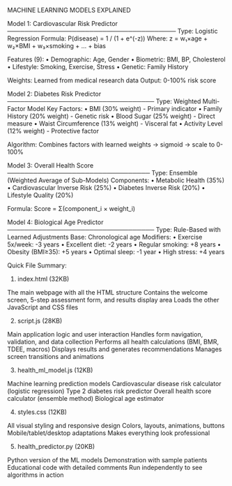 MACHINE LEARNING MODELS EXPLAINED

Model 1: Cardiovascular Risk Predictor
───────────────────────────────────────
Type: Logistic Regression
Formula: P(disease) = 1 / (1 + e^(-z))
Where: z = w₁×age + w₂×BMI + w₃×smoking + ... + bias

Features (9):
• Demographic: Age, Gender
• Biometric: BMI, BP, Cholesterol
• Lifestyle: Smoking, Exercise, Stress
• Genetic: Family History

Weights: Learned from medical research data
Output: 0-100% risk score

Model 2: Diabetes Risk Predictor
──────────────────────────────────
Type: Weighted Multi-Factor Model
Key Factors:
• BMI (30% weight) - Primary indicator
• Family History (20% weight) - Genetic risk
• Blood Sugar (25% weight) - Direct measure
• Waist Circumference (13% weight) - Visceral fat
• Activity Level (12% weight) - Protective factor

Algorithm: Combines factors with learned weights → sigmoid → scale to 0-100%

Model 3: Overall Health Score
─────────────────────────────────
Type: Ensemble (Weighted Average of Sub-Models)
Components:
• Metabolic Health (35%)
• Cardiovascular Inverse Risk (25%)
• Diabetes Inverse Risk (20%)
• Lifestyle Quality (20%)

Formula: Score = Σ(component_i × weight_i)

Model 4: Biological Age Predictor
──────────────────────────────────
Type: Rule-Based with Learned Adjustments
Base: Chronological age
Modifiers:
• Exercise 5x/week: -3 years
• Excellent diet: -2 years
• Regular smoking: +8 years
• Obesity (BMI≥35): +5 years
• Optimal sleep: -1 year
• High stress: +4 years


Quick File Summary:

1. index.html (32KB)

The main webpage with all the HTML structure
Contains the welcome screen, 5-step assessment form, and results display area
Loads the other JavaScript and CSS files

2. script.js (28KB)

Main application logic and user interaction
Handles form navigation, validation, and data collection
Performs all health calculations (BMI, BMR, TDEE, macros)
Displays results and generates recommendations
Manages screen transitions and animations

3. health_ml_model.js (12KB)

Machine learning prediction models
Cardiovascular disease risk calculator (logistic regression)
Type 2 diabetes risk predictor
Overall health score calculator (ensemble method)
Biological age estimator

4. styles.css (12KB)

All visual styling and responsive design
Colors, layouts, animations, buttons
Mobile/tablet/desktop adaptations
Makes everything look professional


5. health_predictor.py (20KB)

Python version of the ML models
Demonstration with sample patients
Educational code with detailed comments
Run independently to see algorithms in action
